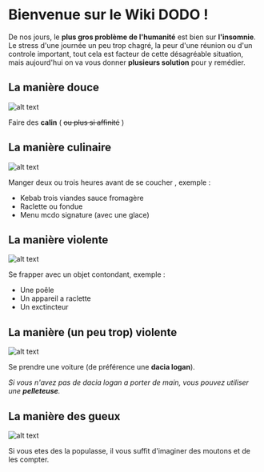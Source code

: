 
# Bienvenue sur le Wiki DODO !

De nos jours, le **plus gros problème de l'humanité** est bien sur **l'insomnie**. Le stress d'une journée un peu trop chagré, la peur d'une réunion ou d'un controle important, tout cela est facteur de cette désagréable situation, mais aujourd'hui on va vous donner **plusieurs solution** pour y remédier.
## La manière douce
![alt text](https://static.wikia.nocookie.net/dodo/images/f/f8/146913-200.png/revision/latest?cb=20211015131859&path-prefix=fr)

Faire des **calin** ( ~~ou plus si affinité~~ )

## La manière culinaire
![alt text](https://static.wikia.nocookie.net/dodo/images/6/6f/Woman-eating-cereals-1541521240BNT.jpg/revision/latest/scale-to-width-down/180?cb=20211015132312&path-prefix=fr)

Manger deux ou trois heures avant de se coucher , exemple :
  * Kebab trois viandes sauce fromagère 
  * Raclette ou fondue 
  * Menu mcdo signature (avec une glace)
 
## La manière violente
![alt text](https://static.wikia.nocookie.net/dodo/images/7/74/Minecraft-pickaxe-shovel-toy-png-favpng-QZrhfjT38HPxssHUAqj1bwWcw.jpg/revision/latest/scale-to-width-down/180?cb=20211015134613&path-prefix=fr)

Se frapper avec un objet contondant, exemple : 
  * Une poêle
  * Un appareil a raclette
  * Un exctincteur

## La manière (un peu trop) violente
![alt text](https://static.wikia.nocookie.net/dodo/images/2/27/Dacia_Logan_III_%25_28cropped%25_29.jpg/revision/latest/scale-to-width-down/180?cb=20211015134117&path-prefix=fr)
  
Se prendre une voiture (de préférence une **dacia logan**).

*Si vous n'avez pas de dacia logan a porter de main, vous pouvez utiliser une **pelleteuse**.*

## La manière des gueux
![alt text](https://static.wikia.nocookie.net/dodo/images/3/3a/49456487346_d15a1fa31c_b.jpg/revision/latest?cb=20211015140013&path-prefix=fr)

Si vous etes des la populasse, il vous suffit d'imaginer des moutons et de les compter.
